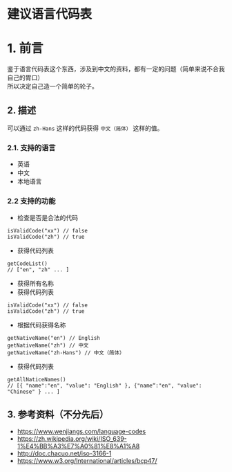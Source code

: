 # 建议语言代码表

# 1. 前言

鉴于语言代码表这个东西，涉及到中文的资料，都有一定的问题（简单来说不合我自己的胃口）  
所以决定自己造一个简单的轮子。

## 2. 描述

可以通过 `zh-Hans` 这样的代码获得 `中文（简体）` 这样的值。

### 2.1. 支持的语言

* 英语
* 中文
* 本地语言

### 2.2 支持的功能

* 检查是否是合法的代码

```
isValidCode("xx") // false
isValidCode("zh") // true
```

* 获得代码列表

```
getCodeList()
// ["en", "zh" ... ]
```

* 获得所有名称
* 获得代码列表

```
isValidCode("xx") // false
isValidCode("zh") // true
```

* 根据代码获得名称
```
getNativeName("en") // English
getNativeName("zh") // 中文
getNativeName("zh-Hans") // 中文（简体）
```

* 获得代码列表

```
getAllNaticeNames()
// [{ "name":"en", "value": "English" }, {"name“:"en", "value": "Chinese" } ... ]
```

## 3. 参考资料（不分先后）

* https://www.wenjiangs.com/language-codes
* https://zh.wikipedia.org/wiki/ISO_639-1%E4%BB%A3%E7%A0%81%E8%A1%A8
* http://doc.chacuo.net/iso-3166-1
* https://www.w3.org/International/articles/bcp47/